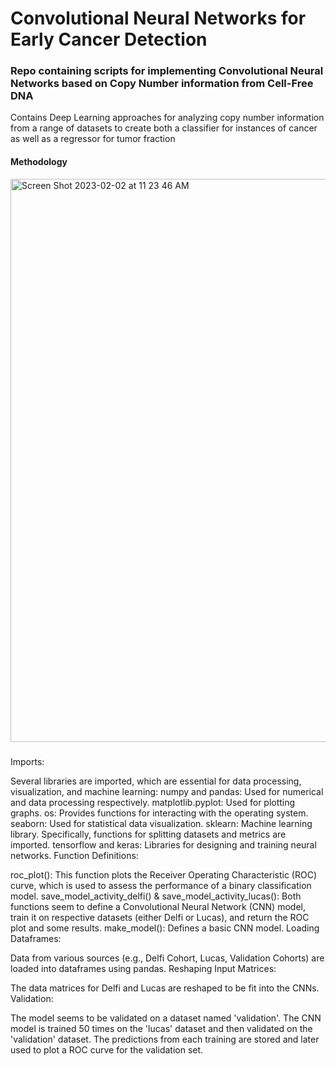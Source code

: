 # Convolutional Neural Networks for Early Cancer Detection
### Repo containing scripts for implementing Convolutional Neural Networks based on Copy Number information from Cell-Free DNA

Contains Deep Learning approaches for analyzing copy number information from a range of datasets to create both a classifier for instances of cancer as well as a regressor for tumor fraction

#### Methodology
  
       
<img width="901" alt="Screen Shot 2023-02-02 at 11 23 46 AM" src="https://user-images.githubusercontent.com/53357910/216429718-01620360-2e43-4f32-ac14-3ea0d97ec7c4.png">


###

Imports:

Several libraries are imported, which are essential for data processing, visualization, and machine learning:
numpy and pandas: Used for numerical and data processing respectively.
matplotlib.pyplot: Used for plotting graphs.
os: Provides functions for interacting with the operating system.
seaborn: Used for statistical data visualization.
sklearn: Machine learning library. Specifically, functions for splitting datasets and metrics are imported.
tensorflow and keras: Libraries for designing and training neural networks.
Function Definitions:

roc_plot(): This function plots the Receiver Operating Characteristic (ROC) curve, which is used to assess the performance of a binary classification model.
save_model_activity_delfi() & save_model_activity_lucas(): Both functions seem to define a Convolutional Neural Network (CNN) model, train it on respective datasets (either Delfi or Lucas), and return the ROC plot and some results.
make_model(): Defines a basic CNN model.
Loading Dataframes:

Data from various sources (e.g., Delfi Cohort, Lucas, Validation Cohorts) are loaded into dataframes using pandas.
Reshaping Input Matrices:

The data matrices for Delfi and Lucas are reshaped to be fit into the CNNs.
Validation:

The model seems to be validated on a dataset named 'validation'. The CNN model is trained 50 times on the 'lucas' dataset and then validated on the 'validation' dataset. The predictions from each training are stored and later used to plot a ROC curve for the validation set.
